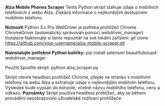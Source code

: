 <b>Alza Mobile Phones Scraper</b>
Tento Python skript stahuje údaje o mobilních telefonech z webu Alza. Získává informace o nejlevnějším dostupném mobilním telefonu.

<b>Nutnosti</b>
Python 3.x
Pro WebDriver je potřeba prohlížeč Chrome
ChromeDriver (automaticky spravován pomocí webdriver_manager)
Instalace
Naklonujte si tento repozitář na své lokální zařízení:
git clone https://github.com/your-username/alza-mobile-scraper.git

<b>Nainstalujte potřebné Python balíčky:</b>
pip install selenium beautifulsoup4 webdriver_manager

Použití
Spusťte skript:
python alza_scraper.py

Skript otevře headless prohlížeč Chrome, přejde na stránku s mobilními telefony na webu Alza a extrahuje údaje o nejlevnějším mobilním telefonu.
Výsledek bude vypsán do konzole, včetně názvu mobilního telefonu, ceny a odkazu.
<b>Poznámky</b>
Skript používá headless prohlížeč, aby se během provádění nezobrazovalo uživatelské rozhraní prohlížeče.